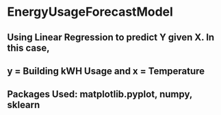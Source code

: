 # EnergyUsageForecastModel

## Using Linear Regression to predict Y given X. In this case,

## y = Building kWH Usage and x = Temperature

## Packages Used: matplotlib.pyplot, numpy, sklearn